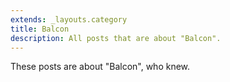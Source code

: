 ```yaml
---
extends: _layouts.category
title: Balcon
description: All posts that are about "Balcon".
---
```

          
These posts are about "Balcon", who knew.
          